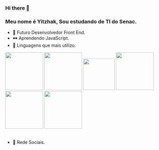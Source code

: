 
### Hi there 👋
### Meu nome é Yitzhak, Sou estudando de TI do Senac.

 - 🥇  Futuro Desenvolvedor Front End.
 - 🕶  Aprendendo JavaScript.
 - 🧪 Linguagens que mais utilizo.
 
 <div class="container_img" style="background-color:white, display:flex, justify-content:space-around">
 <img width="120px" src="https://cdn.jsdelivr.net/gh/devicons/devicon/icons/html5/html5-original-wordmark.svg" />
 <img width="120px" src="https://cdn.jsdelivr.net/gh/devicons/devicon/icons/css3/css3-original-wordmark.svg" />
 <img width="100px" src="https://cdn.jsdelivr.net/gh/devicons/devicon/icons/javascript/javascript-original.svg" />
 <img width="120px" src="https://cdn.jsdelivr.net/gh/devicons/devicon/icons/csharp/csharp-plain.svg" />
 <img width="120px" src="https://cdn.jsdelivr.net/gh/devicons/devicon/icons/microsoftsqlserver/microsoftsqlserver-plain-wordmark.svg" />
 <img width="120px" src="https://cdn.jsdelivr.net/gh/devicons/devicon/icons/dot-net/dot-net-original-wordmark.svg" />
 </div>
 <br>
 
 - 🎲  Rede Sociais.
 <a href="">
 <ion-icon name="logo-instagram"></ion-icon>
 
 <script type="module" src="https://unpkg.com/ionicons@5.5.2/dist/ionicons/ionicons.esm.js"></script>
<script nomodule src="https://unpkg.com/ionicons@5.5.2/dist/ionicons/ionicons.js"></script>



